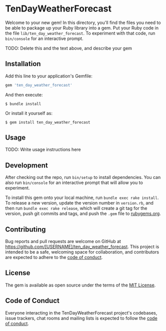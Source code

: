# TenDayWeatherForecast

Welcome to your new gem! In this directory, you'll find the files you need to be able to package up your Ruby library into a gem. Put your Ruby code in the file `lib/ten_day_weather_forecast`. To experiment with that code, run `bin/console` for an interactive prompt.

TODO: Delete this and the text above, and describe your gem

## Installation

Add this line to your application's Gemfile:

```ruby
gem 'ten_day_weather_forecast'
```

And then execute:

    $ bundle install

Or install it yourself as:

    $ gem install ten_day_weather_forecast

## Usage

TODO: Write usage instructions here

## Development

After checking out the repo, run `bin/setup` to install dependencies. You can also run `bin/console` for an interactive prompt that will allow you to experiment.

To install this gem onto your local machine, run `bundle exec rake install`. To release a new version, update the version number in `version.rb`, and then run `bundle exec rake release`, which will create a git tag for the version, push git commits and tags, and push the `.gem` file to [rubygems.org](https://rubygems.org).

## Contributing

Bug reports and pull requests are welcome on GitHub at https://github.com/[USERNAME]/ten_day_weather_forecast. This project is intended to be a safe, welcoming space for collaboration, and contributors are expected to adhere to the [code of conduct](https://github.com/[USERNAME]/ten_day_weather_forecast/blob/master/CODE_OF_CONDUCT.md).


## License

The gem is available as open source under the terms of the [MIT License](https://opensource.org/licenses/MIT).

## Code of Conduct

Everyone interacting in the TenDayWeatherForecast project's codebases, issue trackers, chat rooms and mailing lists is expected to follow the [code of conduct](https://github.com/[USERNAME]/ten_day_weather_forecast/blob/master/CODE_OF_CONDUCT.md).
